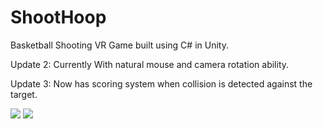 # ShootHoop
Basketball Shooting VR Game built using C# in Unity. 

Update 2: Currently With natural mouse and camera rotation ability.

Update 3: Now has scoring system when collision is detected against the target.

![](https://media.giphy.com/media/l4Jzg9os28mA1LTLG/source.gif)
![](https://i.gyazo.com/651cc0e95039a1a7aef503e58ec61511.gif)

